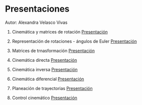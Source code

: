 # Presentaciones

Autor: Alexandra Velasco Vivas

1. Cinemática y matrices de rotación [Presentación](/./1%20Cinematica_%20matrices%20de%20rotacion.pptx)

2. Representación de rotaciones - ángulos de Euler [Presentación]()

3. Matrices de trnasformación [Presentación]()

4. Cinemática directa [Presentación]()

5. Cinemática inversa [Presentación]()

6. Cinemática diferencial [Presentación]()

7. Planeación de trayectorias [Presentación]()

8. Control cinemático [Presentación]()
